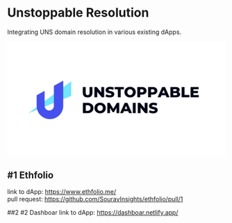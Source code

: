 # Unstoppable Resolution
Integrating UNS domain resolution in various existing dApps.

![alt text](https://github.com/0xfuje/unstoppable-resolution/blob/main/assets/unstoppable-desktop.jpg "Unstoppable Domains Logo")  

## #1 Ethfolio
link to dApp: https://www.ethfolio.me/  
pull request: https://github.com/SouravInsights/ethfolio/pull/1

##2 #2 Dashboar
link to dApp: https://dashboar.netlify.app/
